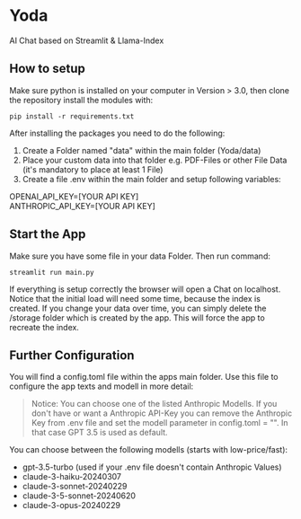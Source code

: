 # Yoda
AI Chat based on Streamlit &amp; Llama-Index

## How to setup
Make sure python is installed on your computer in Version > 3.0, then clone the repository install the modules with:

``pip install -r requirements.txt``

After installing the packages you need to do the following:
1. Create a Folder named "data" within the main folder (Yoda/data)
2. Place your custom data into that folder e.g. PDF-Files or other File Data (it's mandatory to place at least 1 File)
3. Create a file .env within the main folder and setup following variables:

OPENAI_API_KEY=[YOUR API KEY]<br>
ANTHROPIC_API_KEY=[YOUR API KEY]<br>

## Start the App
Make sure you have some file in your data Folder. Then run command:

``streamlit run main.py``

If everything is setup correctly the browser will open a Chat on localhost. Notice that the initial load will need some time, because the index is created. If you change your data over time, you can simply delete the /storage folder which is created by the app. This will force the app to recreate the index.

## Further Configuration
You will find a config.toml file within the apps main folder. Use this file to configure the app texts and modell in more detail:

>Notice: You can choose one of the listed Anthropic Modells. If you don't have or want a Anthropic API-Key you can remove the Anthropic Key from .env file and set the modell parameter in config.toml = "". In that case GPT 3.5 is used as default.

You can choose between the following modells (starts with low-price/fast):
- gpt-3.5-turbo (used if your .env file doesn't contain Anthropic Values)
- claude-3-haiku-20240307
- claude-3-sonnet-20240229
- claude-3-5-sonnet-20240620
- claude-3-opus-20240229